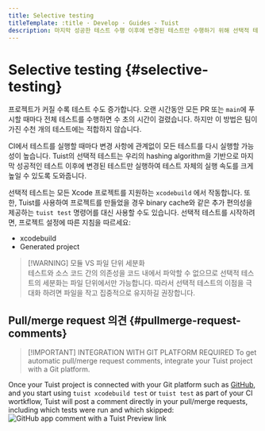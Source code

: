 ```yaml
---
title: Selective testing
titleTemplate: :title · Develop · Guides · Tuist
description: 마지막 성공한 테스트 수행 이후에 변경된 테스트만 수행하기 위해 선택적 테스트를 사용합니다.
---
```


# Selective testing {#selective-testing}

프로젝트가 커질 수록 테스트 수도 증가합니다. 오랜 시간동안 모든 PR 또는 `main`에 푸시할 때마다 전체 테스트를 수행하면 수 초의 시간이 걸렸습니다. 하지만 이 방법은 팀이 가진 수천 개의 테스트에는 적합하지 않습니다.

CI에서 테스트를 실행할 때마다 변경 사항에 관계없이 모든 테스트를 다시 실행할 가능성이 높습니다. Tuist의 선택적 테스트는 우리의 <LocalizedLink href="/guides/develop/projects/hashing">hashing algorithm</LocalizedLink>을 기반으로 마지막 성공적인 테스트 이후에 변경된 테스트만 실행하여 테스트 자체의 실행 속도를 크게 높일 수 있도록 도와줍니다.

선택적 테스트는 모든 Xcode 프로젝트를 지원하는 `xcodebuild` 에서 작동합니다. 또한, Tuist를 사용하여 프로젝트를 만들었을 경우 <LocalizedLink href="/guides/develop/build/cache">binary cache</LocalizedLink>와 같은 추가 편의성을 제공하는 `tuist test` 명령어를 대신 사용할 수도 있습니다. 선택적 테스트를 시작하려면, 프로젝트 설정에 따른 지침을 따르세요:

- <LocalizedLink href="/guides/develop/selective-testing/xcodebuild">xcodebuild</LocalizedLink>
- <LocalizedLink href="/guides/develop/selective-testing/generated-project">Generated project</LocalizedLink>

> [!WARNING] 모듈 VS 파일 단위 세분화\
> 테스트와 소스 코드 간의 의존성을 코드 내에서 파악할 수 없으므로 선택적 테스트의 세분화는 파일 단위에서만 가능합니다. 따라서 선택적 테스트의 이점을 극대화 하려면 파일을 작고 집중적으로 유지하길 권장합니다.

## Pull/merge request 의견 {#pullmerge-request-comments}

> [!IMPORTANT] INTEGRATION WITH GIT PLATFORM REQUIRED
> To get automatic pull/merge request comments, integrate your <LocalizedLink href="/server/introduction/accounts-and-projects">Tuist project</LocalizedLink> with a <LocalizedLink href="/server/introduction/integrations#git-platforms">Git platform</LocalizedLink>.

Once your Tuist project is connected with your Git platform such as [GitHub](https://github.com), and you start using `tuist xcodebuild test` or `tuist test` as part of your CI wortkflow, Tuist will post a comment directly in your pull/merge requests, including which tests were run and which skipped:
![GitHub app comment with a Tuist Preview link](/images/guides/develop/selective-testing/github-app-comment.png)
